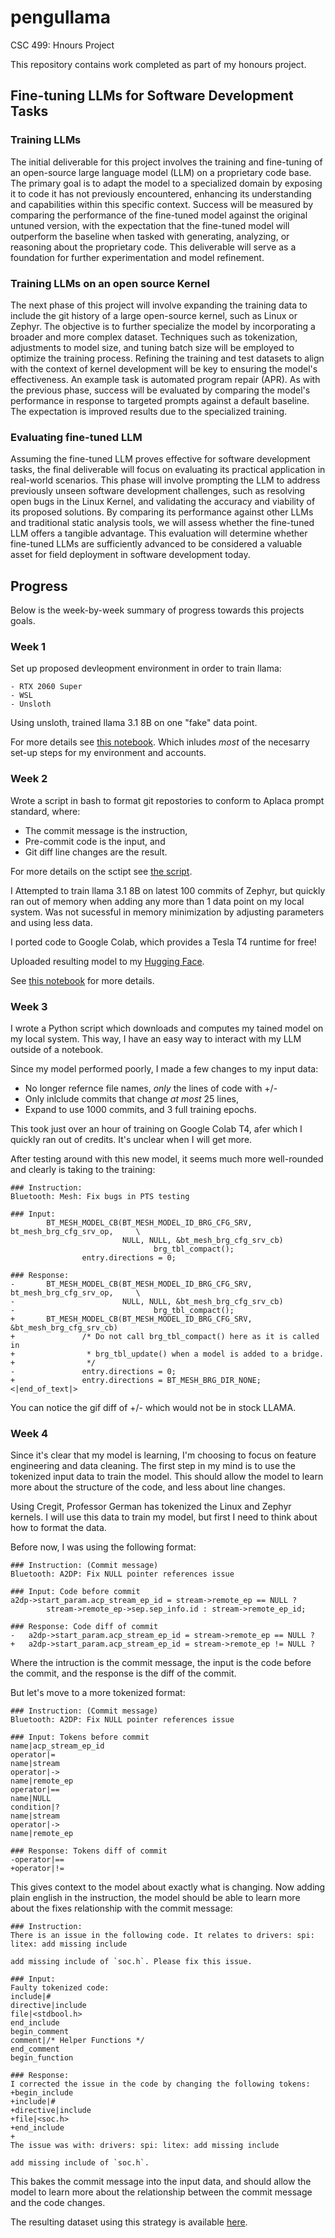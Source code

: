 # pengullama

CSC 499: Hnours Project

This repository contains work completed as part of my honours project.

## Fine-tuning LLMs for Software Development Tasks

### Training LLMs

The initial deliverable for this project involves the training and fine-tuning of an open-source
large language model (LLM) on a proprietary code base. The primary goal is to adapt the model
to a specialized domain by exposing it to code it has not previously encountered, enhancing its
understanding and capabilities within this specific context. Success will be measured by
comparing the performance of the fine-tuned model against the original untuned version, with
the expectation that the fine-tuned model will outperform the baseline when tasked with
generating, analyzing, or reasoning about the proprietary code. This deliverable will serve as a
foundation for further experimentation and model refinement.

### Training LLMs on an open source Kernel

The next phase of this project will involve expanding the training data to include the git history
of a large open-source kernel, such as Linux or Zephyr. The objective is to further specialize
the model by incorporating a broader and more complex dataset. Techniques such as
tokenization, adjustments to model size, and tuning batch size will be employed to optimize the
training process. Refining the training and test datasets to align with the context of kernel
development will be key to ensuring the model's effectiveness. An example task is automated
program repair (APR). As with the previous phase, success will be evaluated by comparing the
model's performance in response to targeted prompts against a default baseline. The
expectation is improved results due to the specialized training.

### Evaluating fine-tuned LLM

Assuming the fine-tuned LLM proves effective for software development tasks, the final
deliverable will focus on evaluating its practical application in real-world scenarios. This phase
will involve prompting the LLM to address previously unseen software development challenges,
such as resolving open bugs in the Linux Kernel, and validating the accuracy and viability of its
proposed solutions. By comparing its performance against other LLMs and traditional static
analysis tools, we will assess whether the fine-tuned LLM offers a tangible advantage. This
evaluation will determine whether fine-tuned LLMs are sufficiently advanced to be considered a
valuable asset for field deployment in software development today.

## Progress

Below is the week-by-week summary of progress towards this projects goals.

### Week 1

Set up proposed devleopment environment in order to train llama:

    - RTX 2060 Super
    - WSL
    - Unsloth

Using unsloth, trained llama 3.1 8B on one "fake" data point.

For more details see [this notebook](./notebooks/week_1.ipynb). Which inludes
_most_ of the necesarry set-up steps for my environment and accounts.

### Week 2

Wrote a script in bash to format git repostories to conform to Aplaca prompt standard, where:

- The commit message is the instruction,
- Pre-commit code is the input, and
- Git diff line changes are the result.

For more details on the sctipt see [the script](./promptify.sh).

I Attempted to train llama 3.1 8B on latest 100 commits of Zephyr, but quickly
ran out of memory when adding any more than 1 data point on my local system. Was not sucessful
in memory minimization by adjusting parameters and using less data.

I ported code to Google Colab, which provides a Tesla T4 runtime for free!

Uploaded resulting model to my [Hugging Face](https://huggingface.co/wrighted/zephllama).

See [this notebook](./notebooks/week_2.ipynb) for more details.

### Week 3 

I wrote a Python script which downloads and computes my tained model on my local system.
This way, I have an easy way to interact with my LLM outside of a notebook.

Since my model performed poorly, I made a few changes to my input data:

- No longer refernce file names, _only_ the lines of code with +/-
- Only inlclude commits that change _at most_ 25 lines,
- Expand to use 1000 commits, and 3 full training epochs.

This took just over an hour of training on Google Colab T4, afer which
I quickly ran out of credits. It's unclear when I will get more.

After testing around with this new model, it seems much more well-rounded
and clearly is taking to the training:

```
### Instruction:
Bluetooth: Mesh: Fix bugs in PTS testing

### Input:
        BT_MESH_MODEL_CB(BT_MESH_MODEL_ID_BRG_CFG_SRV, bt_mesh_brg_cfg_srv_op,     \
                         NULL, NULL, &bt_mesh_brg_cfg_srv_cb)
                                brg_tbl_compact();
                entry.directions = 0;

### Response:
-       BT_MESH_MODEL_CB(BT_MESH_MODEL_ID_BRG_CFG_SRV, bt_mesh_brg_cfg_srv_op,     \
-                        NULL, NULL, &bt_mesh_brg_cfg_srv_cb)
-                               brg_tbl_compact();
+       BT_MESH_MODEL_CB(BT_MESH_MODEL_ID_BRG_CFG_SRV, &bt_mesh_brg_cfg_srv_cb)
+               /* Do not call brg_tbl_compact() here as it is called in
+                * brg_tbl_update() when a model is added to a bridge.
+                */
-               entry.directions = 0;
+               entry.directions = BT_MESH_BRG_DIR_NONE;<|end_of_text|>
```

You can notice the gif diff of +/- which would not be in stock LLAMA.

### Week 4

Since it's clear that my model is learning, I'm choosing to focus on
feature engineering and data cleaning. The first step in my mind is to
use the tokenized input data to train the model. This should allow the
model to learn more about the structure of the code, and less about line
changes.

Using Cregit, Professor German has tokenized the Linux and Zephyr kernels.
I will use this data to train my model, but first I need to think about
how to format the data.

Before now, I was using the following format:

```
### Instruction: (Commit message)
Bluetooth: A2DP: Fix NULL pointer references issue

### Input: Code before commit
a2dp->start_param.acp_stream_ep_id = stream->remote_ep == NULL ?
 		stream->remote_ep->sep.sep_info.id : stream->remote_ep_id;

### Response: Code diff of commit
-   a2dp->start_param.acp_stream_ep_id = stream->remote_ep == NULL ?
+   a2dp->start_param.acp_stream_ep_id = stream->remote_ep != NULL ?
```

Where the intruction is the commit message, the input is the code before
the commit, and the response is the diff of the commit.

But let's move to a more tokenized format:

```
### Instruction: (Commit message)
Bluetooth: A2DP: Fix NULL pointer references issue

### Input: Tokens before commit
name|acp_stream_ep_id
operator|=
name|stream
operator|->
name|remote_ep
operator|==
name|NULL
condition|?
name|stream
operator|->
name|remote_ep

### Response: Tokens diff of commit
-operator|==
+operator|!=
```

This gives context to the model about exactly what is changing. Now
adding plain english in the instruction, the model should be able to
learn more about the fixes relationship with the commit message:

```
### Instruction:
There is an issue in the following code. It relates to drivers: spi: litex: add missing include

add missing include of `soc.h`. Please fix this issue.

### Input:
Faulty tokenized code:
include|#
directive|include
file|<stdbool.h>
end_include
begin_comment
comment|/* Helper Functions */
end_comment
begin_function

### Response:
I corrected the issue in the code by changing the following tokens:
+begin_include
+include|#
+directive|include
+file|<soc.h>
+end_include
+
The issue was with: drivers: spi: litex: add missing include

add missing include of `soc.h`.
```

This bakes the commit message into the input data, and should allow the
model to learn more about the relationship between the commit message and
the code changes.

The resulting dataset using this strategy is available [here](./datasets/zephyr_tokenized.json).
